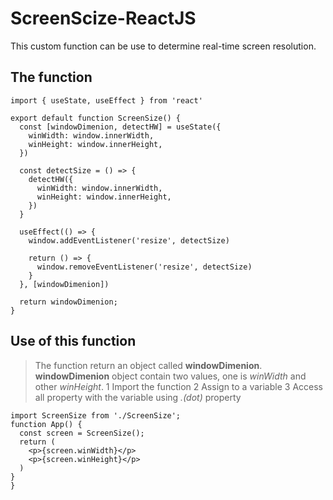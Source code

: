 # ScreenScize-ReactJS
This custom function can be use to determine real-time screen resolution.

## The function
```
import { useState, useEffect } from 'react'

export default function ScreenSize() {
  const [windowDimenion, detectHW] = useState({
    winWidth: window.innerWidth,
    winHeight: window.innerHeight,
  })

  const detectSize = () => {
    detectHW({
      winWidth: window.innerWidth,
      winHeight: window.innerHeight,
    })
  }

  useEffect(() => {
    window.addEventListener('resize', detectSize)

    return () => {
      window.removeEventListener('resize', detectSize)
    }
  }, [windowDimenion])

  return windowDimenion;
}
```

## Use of this function
> The function return an object called **windowDimenion**. **windowDimenion** object contain two values, one is *winWidth* and other *winHeight*.
1 Import the function
2 Assign to a variable
3 Access all property with the variable using *.(dot)* property

```
import ScreenSize from './ScreenSize';
function App() {
  const screen = ScreenSize();
  return (
    <p>{screen.winWidth}</p>
    <p>{screen.winHeight}</p>
  )
}
}
```
